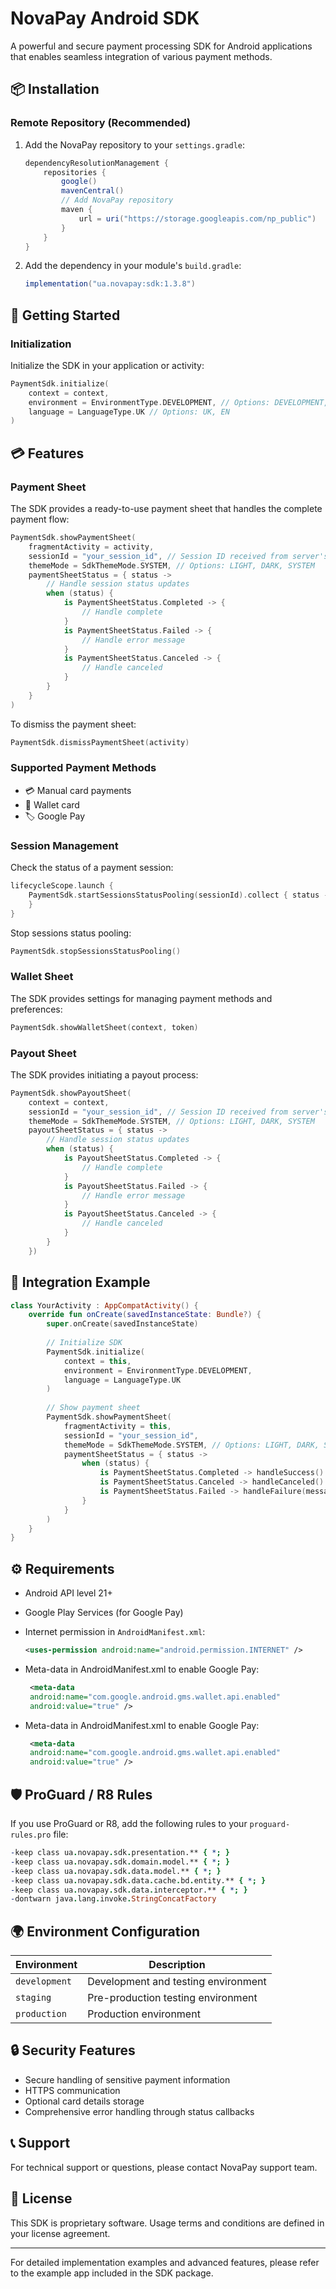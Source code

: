 # NovaPay Android SDK

A powerful and secure payment processing SDK for Android applications that enables seamless integration of various payment methods.

## 📦 Installation

### Remote Repository (Recommended)

1. Add the NovaPay repository to your `settings.gradle`:
    ```gradle
    dependencyResolutionManagement {
        repositories {
            google()
            mavenCentral()
            // Add NovaPay repository
            maven {
                url = uri("https://storage.googleapis.com/np_public")
            }
        }
    }
    ```
2. Add the dependency in your module's `build.gradle`:
    ```gradle
    implementation("ua.novapay:sdk:1.3.8")
    ```

## 🚀 Getting Started

### Initialization

Initialize the SDK in your application or activity:

```kotlin
PaymentSdk.initialize(
    context = context,
    environment = EnvironmentType.DEVELOPMENT, // Options: DEVELOPMENT, STAGING, PRODUCTION
    language = LanguageType.UK // Options: UK, EN
)
```

## 💳 Features

### Payment Sheet

The SDK provides a ready-to-use payment sheet that handles the complete payment flow:

```kotlin
PaymentSdk.showPaymentSheet(
    fragmentActivity = activity,
    sessionId = "your_session_id", // Session ID received from server's /init endpoint
    themeMode = SdkThemeMode.SYSTEM, // Options: LIGHT, DARK, SYSTEM
    paymentSheetStatus = { status -> 
        // Handle session status updates
        when (status) {
            is PaymentSheetStatus.Completed -> { 
                // Handle complete 
            }
            is PaymentSheetStatus.Failed -> {
                // Handle error message 
            }
            is PaymentSheetStatus.Canceled -> {
                // Handle canceled 
            }
        }
    }
)
```

To dismiss the payment sheet:
```kotlin
PaymentSdk.dismissPaymentSheet(activity)
```

### Supported Payment Methods

- 💳 Manual card payments
- 👛 Wallet card
- 🏷️ Google Pay

### Session Management

Check the status of a payment session:

```kotlin
lifecycleScope.launch {
    PaymentSdk.startSessionsStatusPooling(sessionId).collect { status ->
    }
}
```

Stop sessions status pooling:

```kotlin
PaymentSdk.stopSessionsStatusPooling()
```

### Wallet Sheet

The SDK provides settings for managing payment methods and preferences:

```kotlin
PaymentSdk.showWalletSheet(context, token)
```

### Payout Sheet

The SDK provides initiating a payout process:

```kotlin
PaymentSdk.showPayoutSheet(
    context = context,
    sessionId = "your_session_id", // Session ID received from server's /init-payout endpoint
    themeMode = SdkThemeMode.SYSTEM, // Options: LIGHT, DARK, SYSTEM
    payoutSheetStatus = { status -> 
        // Handle session status updates
        when (status) {
            is PayoutSheetStatus.Completed -> { 
                // Handle complete 
            }
            is PayoutSheetStatus.Failed -> {
                // Handle error message 
            }
            is PayoutSheetStatus.Canceled -> {
                // Handle canceled 
            }
        }
    })
```

## 📱 Integration Example

```kotlin
class YourActivity : AppCompatActivity() {
    override fun onCreate(savedInstanceState: Bundle?) {
        super.onCreate(savedInstanceState)
        
        // Initialize SDK
        PaymentSdk.initialize(
            context = this,
            environment = EnvironmentType.DEVELOPMENT,
            language = LanguageType.UK
        )
        
        // Show payment sheet
        PaymentSdk.showPaymentSheet(
            fragmentActivity = this,
            sessionId = "your_session_id",
            themeMode = SdkThemeMode.SYSTEM, // Options: LIGHT, DARK, SYSTEM
            paymentSheetStatus = { status ->
                when (status) {
                    is PaymentSheetStatus.Completed -> handleSuccess()
                    is PaymentSheetStatus.Canceled -> handleCanceled()
                    is PaymentSheetStatus.Failed -> handleFailure(message = status.error)
                }
            }
        )
    }
}
```

## ⚙️ Requirements

- Android API level 21+
- Google Play Services (for Google Pay)
- Internet permission in `AndroidManifest.xml`:
    ```xml
    <uses-permission android:name="android.permission.INTERNET" />
    ```
- Meta-data in AndroidManifest.xml to enable Google Pay:
   ```xml
    <meta-data
    android:name="com.google.android.gms.wallet.api.enabled"
    android:value="true" />
    ```

- Meta-data in AndroidManifest.xml to enable Google Pay:
   ```xml
    <meta-data
    android:name="com.google.android.gms.wallet.api.enabled"
    android:value="true" />
    ```

## 🛡️ ProGuard / R8 Rules

If you use ProGuard or R8, add the following rules to your `proguard-rules.pro` file:

```pro
-keep class ua.novapay.sdk.presentation.** { *; }
-keep class ua.novapay.sdk.domain.model.** { *; }
-keep class ua.novapay.sdk.data.model.** { *; }
-keep class ua.novapay.sdk.data.cache.bd.entity.** { *; }
-keep class ua.novapay.sdk.data.interceptor.** { *; }
-dontwarn java.lang.invoke.StringConcatFactory
```

## 🌍 Environment Configuration

| Environment | Description |
|------------|-------------|
| `development` | Development and testing environment |
| `staging` | Pre-production testing environment |
| `production` | Production environment |

## 🔒 Security Features

- Secure handling of sensitive payment information
- HTTPS communication
- Optional card details storage
- Comprehensive error handling through status callbacks

## 📞 Support

For technical support or questions, please contact NovaPay support team.

## 📄 License

This SDK is proprietary software. Usage terms and conditions are defined in your license agreement.

---

For detailed implementation examples and advanced features, please refer to the example app included in the SDK package. 
